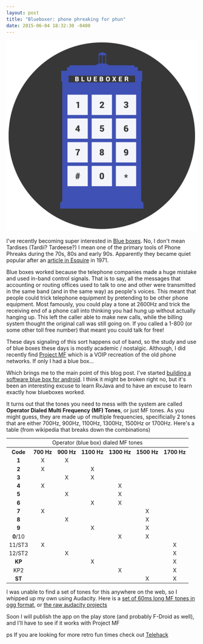 ```yaml
---
layout: post
title: "Blueboxer: phone phreaking for phun"
date: 2015-06-04 18:32:30 -0400
---
```


![](../images/blueboxer.png)

I've recently becoming super interested in [Blue boxes](https://en.wikipedia.org/wiki/Blue_box). No, I don't mean Tardises (Tardii? Tardeese?) I mean one of the primary tools of Phone Phreaks during the 70s, 80s and early 90s. Apparently they became quiet popular after an [article in Esquire](http://www.lospadres.info/thorg/lbb.html) in 1971.

Blue boxes worked because the telephone companies made a huge mistake and used in-band control signals. That is to say, all the messages that accounting or routing offices used to talk to one and other were transmitted in the same band (and in the same way) as people's voices. This meant that people could trick telephone equipment by pretending to be other phone equipment. Most famously, you could play a tone at 2600Hz and trick the receiving end of a phone call into thinking you had hung up without actually hanging up. This left the caller able to make new calls, while the billing system thought the original call was still going on. If you called a 1-800 (or some other toll free number) that meant you could talk for free!

These days signaling of this sort happens out of band, so the study and use of blue boxes these days is mostly academic / nostalgic. Although, I did recently find [Project MF](http://www.projectmf.org/) which is a VOIP recreation of the old phone networks. If only I had a blue box...

Which brings me to the main point of this blog post. I've started [building a software blue box for android](https://github.com/tahnok/Blueboxer). I think it might be broken right no, but it's been an interesting excuse to learn RxJava and to have an excuse to learn exactly how blueboxes worked.

It turns out that the tones you need to mess with the system are called **Operator Dialed Multi Frequency (MF) Tones**, or just MF tones. As you might guess, they are made up of multiple frequencies, specificially 2 tones that are either 700Hz, 900Hz, 1100Hz, 1300Hz, 1500Hz or 1700Hz. Here's a table (from wikipedia that breaks down the combinations)

<table class="wikitable">
<tbody><tr>
<td colspan="7" align="center">Operator (blue box) dialed MF tones</td>
</tr>
<tr>
<th align="center">Code</th>
<th align="center">700&nbsp;Hz</th>
<th align="center">900&nbsp;Hz</th>
<th align="center">1100&nbsp;Hz</th>
<th align="center">1300&nbsp;Hz</th>
<th align="center">1500&nbsp;Hz</th>
<th align="center">1700&nbsp;Hz</th>
</tr>
<tr>
<td align="center"><b>1</b></td>
<td align="center">X</td>
<td align="center">X</td>
<td></td>
<td></td>
<td></td>
<td></td>
</tr>
<tr>
<td align="center"><b>2</b></td>
<td align="center">X</td>
<td></td>
<td align="center">X</td>
<td></td>
<td></td>
<td></td>
</tr>
<tr>
<td align="center"><b>3</b></td>
<td></td>
<td align="center">X</td>
<td align="center">X</td>
<td></td>
<td></td>
<td></td>
</tr>
<tr>
<td align="center"><b>4</b></td>
<td align="center">X</td>
<td></td>
<td></td>
<td align="center">X</td>
<td></td>
<td></td>
</tr>
<tr>
<td align="center"><b>5</b></td>
<td></td>
<td align="center">X</td>
<td></td>
<td align="center">X</td>
<td></td>
<td></td>
</tr>
<tr>
<td align="center"><b>6</b></td>
<td></td>
<td></td>
<td align="center">X</td>
<td align="center">X</td>
<td></td>
<td></td>
</tr>
<tr>
<td align="center"><b>7</b></td>
<td align="center">X</td>
<td></td>
<td></td>
<td></td>
<td align="center">X</td>
<td></td>
</tr>
<tr>
<td align="center"><b>8</b></td>
<td></td>
<td align="center">X</td>
<td></td>
<td></td>
<td align="center">X</td>
<td></td>
</tr>
<tr>
<td align="center"><b>9</b></td>
<td></td>
<td></td>
<td align="center">X</td>
<td></td>
<td align="center">X</td>
<td></td>
</tr>
<tr>
<td align="center"><b>0</b>/10</td>
<td></td>
<td></td>
<td></td>
<td align="center">X</td>
<td align="center">X</td>
<td></td>
</tr>
<tr>
<td align="center">11/ST3</td>
<td align="center">X</td>
<td></td>
<td></td>
<td></td>
<td></td>
<td align="center">X</td>
</tr>
<tr>
<td align="center">12/ST2</td>
<td></td>
<td align="center">X</td>
<td></td>
<td></td>
<td></td>
<td align="center">X</td>
</tr>
<tr>
<td align="center"><b>KP</b></td>
<td></td>
<td></td>
<td align="center">X</td>
<td></td>
<td></td>
<td align="center">X</td>
</tr>
<tr>
<td align="center">KP2</td>
<td></td>
<td></td>
<td></td>
<td align="center">X</td>
<td></td>
<td align="center">X</td>
</tr>
<tr>
<td align="center"><b>ST</b></td>
<td></td>
<td></td>
<td></td>
<td></td>
<td align="center">X</td>
<td align="center">X</td>
</tr>
</tbody></table>

I was unable to find a set of tones for this anywhere on the web, so I whipped up my own using Audacity.
Here is a [set of 60ms long MF tones in ogg format](https://github.com/tahnok/Blueboxer/tree/master/app/src/main/res/raw), or [the raw audacity projects](https://github.com/tahnok/Blueboxer/tree/master/raw_tones)

Soon I will publish the app on the play store (and probably F-Droid as well), and I'll have to see if it works with Project MF

ps If you are looking for more retro fun times check out [Telehack](http://telehack.com/)
